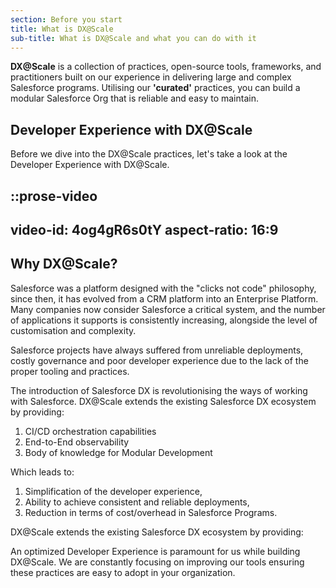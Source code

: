 ```yaml
---
section: Before you start
title: What is DX@Scale
sub-title: What is DX@Scale and what you can do with it
---
```


**DX@Scale** is a collection of practices, open-source tools, frameworks, and practitioners built on our experience in delivering large and complex Salesforce programs. Utilising our **'curated'** practices, you can build a modular Salesforce Org that is reliable and easy to maintain.

## Developer Experience with DX@Scale

Before we dive into the DX@Scale practices, let's take a look at the Developer Experience with DX@Scale.

::prose-video
---
video-id: 4og4gR6s0tY
aspect-ratio: 16:9
---

## Why DX@Scale?

Salesforce was a platform designed with the "clicks not code" philosophy, since then, it has evolved from a CRM platform into an Enterprise Platform. Many companies now consider Salesforce a critical system, and the number of applications it supports is consistently increasing, alongside the level of customisation and complexity.

Salesforce projects have always suffered from unreliable deployments, costly governance and poor developer experience due to the lack of the proper tooling and practices.

The introduction of Salesforce DX is revolutionising the ways of working with Salesforce. DX@Scale extends the existing Salesforce DX ecosystem by providing:

1. CI/CD orchestration capabilities
1. End-to-End observability
1. Body of knowledge for Modular Development

Which leads to:

1. Simplification of the developer experience,
1. Ability to achieve consistent and reliable deployments,
1. Reduction in terms of cost/overhead in Salesforce Programs.

DX@Scale extends the existing Salesforce DX ecosystem by providing:

<!-- {% embed url="https://www.youtube.com/watch?v=4og4gR6s0tY" %} -->

An optimized Developer Experience is paramount for us while building DX@Scale. We are constantly focusing on improving our tools ensuring these practices are easy to adopt in your organization.
